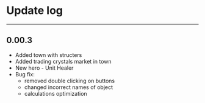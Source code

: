 # Update log
---

## 0.00.3
- Added town with structers
- Added trading crystals market in town
- New hero - Unit Healer
- Bug fix:
	- removed double clicking on buttons
	- changed incorrect names of object
	- calculations optimization